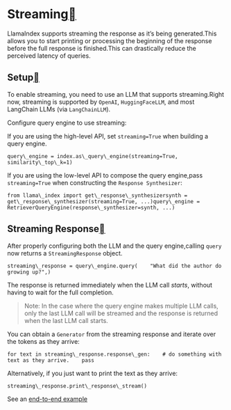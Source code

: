 Streaming[](#streaming "Permalink to this heading")
====================================================

LlamaIndex supports streaming the response as it’s being generated.This allows you to start printing or processing the beginning of the response before the full response is finished.This can drastically reduce the perceived latency of queries.

Setup[](#setup "Permalink to this heading")
--------------------------------------------

To enable streaming, you need to use an LLM that supports streaming.Right now, streaming is supported by `OpenAI`, `HuggingFaceLLM`, and most LangChain LLMs (via `LangChainLLM`).

Configure query engine to use streaming:

If you are using the high-level API, set `streaming=True` when building a query engine.


```
query\_engine = index.as\_query\_engine(streaming=True, similarity\_top\_k=1)
```
If you are using the low-level API to compose the query engine,pass `streaming=True` when constructing the `Response Synthesizer`:


```
from llama\_index import get\_response\_synthesizersynth = get\_response\_synthesizer(streaming=True, ...)query\_engine = RetrieverQueryEngine(response\_synthesizer=synth, ...)
```
Streaming Response[](#streaming-response "Permalink to this heading")
----------------------------------------------------------------------

After properly configuring both the LLM and the query engine,calling `query` now returns a `StreamingResponse` object.


```
streaming\_response = query\_engine.query(    "What did the author do growing up?",)
```
The response is returned immediately when the LLM call *starts*, without having to wait for the full completion.


> Note: In the case where the query engine makes multiple LLM calls, only the last LLM call will be streamed and the response is returned when the last LLM call starts.
> 
> 

You can obtain a `Generator` from the streaming response and iterate over the tokens as they arrive:


```
for text in streaming\_response.response\_gen:    # do something with text as they arrive.    pass
```
Alternatively, if you just want to print the text as they arrive:


```
streaming\_response.print\_response\_stream()
```
See an [end-to-end example](../../../examples/customization/streaming/SimpleIndexDemo-streaming.html)

